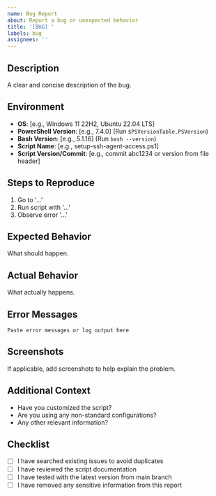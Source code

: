 ```yaml
---
name: Bug Report
about: Report a bug or unexpected behavior
title: '[BUG] '
labels: bug
assignees: ''
---
```


## Description

A clear and concise description of the bug.

## Environment

- **OS**: [e.g., Windows 11 22H2, Ubuntu 22.04 LTS]
- **PowerShell Version**: [e.g., 7.4.0] (Run `$PSVersionTable.PSVersion`)
- **Bash Version**: [e.g., 5.1.16] (Run `bash --version`)
- **Script Name**: [e.g., setup-ssh-agent-access.ps1]
- **Script Version/Commit**: [e.g., commit abc1234 or version from file header]

## Steps to Reproduce

1. Go to '...'
2. Run script with '...'
3. Observe error '...'

## Expected Behavior

What should happen.

## Actual Behavior

What actually happens.

## Error Messages

```
Paste error messages or log output here
```

## Screenshots

If applicable, add screenshots to help explain the problem.

## Additional Context

- Have you customized the script?
- Are you using any non-standard configurations?
- Any other relevant information?

## Checklist

- [ ] I have searched existing issues to avoid duplicates
- [ ] I have reviewed the script documentation
- [ ] I have tested with the latest version from main branch
- [ ] I have removed any sensitive information from this report
